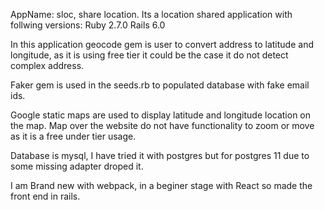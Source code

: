 AppName: sloc, share location.
Its a location shared application with follwing versions:
Ruby 2.7.0
Rails 6.0

In this application geocode gem is user to convert address to latitude and longitude, as it is using free
tier it could be the case it do not detect complex address.

Faker gem is used in the seeds.rb to populated database with fake email ids.

Google static maps are used to display latitude and longitude location on the map. Map over the website 
do not have functionality to zoom or move as it is a free under tier usage.

Database is mysql, I have tried it with postgres but for postgres 11 due to some missing adapter droped it.

I am Brand new with webpack, in a beginer stage with React so made the front end in rails.
  

